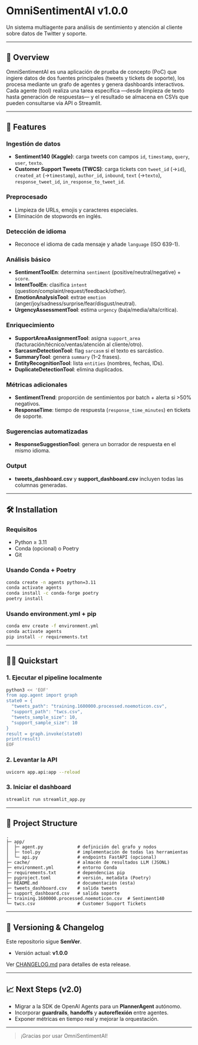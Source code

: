 # OmniSentimentAI v1.0.0

Un sistema multiagente para análisis de sentimiento y atención al cliente sobre datos de Twitter y soporte.

---

## 📘 Overview

OmniSentimentAI es una aplicación de prueba de concepto (PoC) que ingiere datos de dos fuentes principales (tweets y tickets de soporte), los procesa mediante un grafo de agentes y genera dashboards interactivos. Cada agente (tool) realiza una tarea específica —desde limpieza de texto hasta generación de respuestas— y el resultado se almacena en CSVs que pueden consultarse vía API o Streamlit.

---

## 🚀 Features

### Ingestión de datos  
- **Sentiment140 (Kaggle)**: carga tweets con campos `id`, `timestamp`, `query`, `user`, `texto`.  
- **Customer Support Tweets (TWCS)**: carga tickets con `tweet_id` (→`id`), `created_at` (→`timestamp`), `author_id`, `inbound`, `text` (→`texto`), `response_tweet_id`, `in_response_to_tweet_id`.

### Preprocesado  
- Limpieza de URLs, emojis y caracteres especiales.  
- Eliminación de stopwords en inglés.

### Detección de idioma  
- Reconoce el idioma de cada mensaje y añade `language` (ISO 639-1).

### Análisis básico  
- **SentimentToolEn**: determina `sentiment` (positive/neutral/negative) + `score`.  
- **IntentToolEn**: clasifica `intent` (question/complaint/request/feedback/other).  
- **EmotionAnalysisTool**: extrae `emotion` (anger/joy/sadness/surprise/fear/disgust/neutral).  
- **UrgencyAssessmentTool**: estima `urgency` (baja/media/alta/crítica).

### Enriquecimiento  
- **SupportAreaAssignmentTool**: asigna `support_area` (facturación/técnico/ventas/atención al cliente/otro).  
- **SarcasmDetectionTool**: flag `sarcasm` si el texto es sarcástico.  
- **SummaryTool**: genera `summary` (1–2 frases).  
- **EntityRecognitionTool**: lista `entities` (nombres, fechas, IDs).  
- **DuplicateDetectionTool**: elimina duplicados.

### Métricas adicionales  
- **SentimentTrend**: proporción de sentimientos por batch + alerta si >50% negativos.  
- **ResponseTime**: tiempo de respuesta (`response_time_minutes`) en tickets de soporte.

### Sugerencias automatizadas  
- **ResponseSuggestionTool**: genera un borrador de respuesta en el mismo idioma.

### Output  
- **tweets_dashboard.csv** y **support_dashboard.csv** incluyen todas las columnas generadas.

---

## 🛠️ Installation

### Requisitos  
- Python ≥ 3.11  
- Conda (opcional) o Poetry  
- Git

### Usando Conda + Poetry  
```bash
conda create -n agents python=3.11
conda activate agents
conda install -c conda-forge poetry
poetry install
```

### Usando environment.yml + pip  
```bash
conda env create -f environment.yml
conda activate agents
pip install -r requirements.txt
```

---

## 🏃‍♂️ Quickstart

### 1. Ejecutar el pipeline localmente  
```bash
python3 << 'EOF'
from app.agent import graph
state0 = {
  "tweets_path": "training.1600000.processed.noemoticon.csv",
  "support_path": "twcs.csv",
  "tweets_sample_size": 10,
  "support_sample_size": 10
}
result = graph.invoke(state0)
print(result)
EOF
```

### 2. Levantar la API  
```bash
uvicorn app.api:app --reload
```

### 3. Iniciar el dashboard  
```bash
streamlit run streamlit_app.py
```

---

## 📂 Project Structure

```
.
├─ app/
│  ├─ agent.py             # definición del grafo y nodos
│  ├─ tool.py              # implementación de todas las herramientas
│  └─ api.py               # endpoints FastAPI (opcional)
├─ cache/                  # almacén de resultados LLM (JSONL)
├─ environment.yml         # entorno Conda
├─ requirements.txt        # dependencias pip
├─ pyproject.toml          # versión, metadata (Poetry)
├─ README.md               # documentación (esta)
├─ tweets_dashboard.csv    # salida tweets
├─ support_dashboard.csv   # salida soporte
├─ training.1600000.processed.noemoticon.csv  # Sentiment140
└─ twcs.csv                # Customer Support Tickets
```

---

## 🔖 Versioning & Changelog

Este repositorio sigue **SemVer**.  
- Versión actual: **v1.0.0**  

Ver [CHANGELOG.md](CHANGELOG.md) para detalles de esta release.

---

## 📈 Next Steps (v2.0)

- Migrar a la SDK de OpenAI Agents para un **PlannerAgent** autónomo.  
- Incorporar **guardrails**, **handoffs** y **autoreflexión** entre agentes.  
- Exponer métricas en tiempo real y mejorar la orquestación.

---

> ¡Gracias por usar OmniSentimentAI!  
